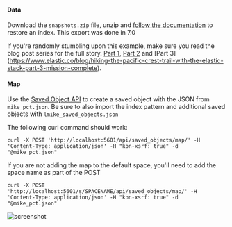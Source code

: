 #### Data

Download the `snapshots.zip` file, unzip and [follow the documentation](https://www.elastic.co/guide/en/elasticsearch/reference/current/modules-snapshots.html) to restore an index. This export was done in 7.0

If you're randomly stumbling upon this example, make sure you read the blog post series for the full story. [Part 1](https://www.elastic.co/blog/hiking-the-pacific-crest-trail-with-the-elastic-stack), [Part 2](https://www.elastic.co/blog/hiking-the-pacific-crest-trail-with-the-elastic-stack-part-2-hitting-1000) and [Part 3] (https://www.elastic.co/blog/hiking-the-pacific-crest-trail-with-the-elastic-stack-part-3-mission-complete).

#### Map
Use the [Saved Object API](https://www.elastic.co/guide/en/kibana/current/saved-objects-api-create.html) to create a saved object with the JSON from `mike_pct.json`. Be sure to also import the index pattern and additional saved objects with `lmike_saved_objects.json`

The following curl command should work:

```curl
curl -X POST 'http://localhost:5601/api/saved_objects/map/' -H 'Content-Type: application/json' -H "kbn-xsrf: true" -d "@mike_pct.json"
```
If you are not adding the map to the default space, you'll need to add the space name as part of the POST

```curl
curl -X POST 'http://localhost:5601/s/SPACENAME/api/saved_objects/map/' -H 'Content-Type: application/json' -H "kbn-xsrf: true" -d "@mike_pct.json"
```

![screenshot](https://github.com/alexfrancoeur/elastic_maps_examples/blob/master/images/mike_pct.png)
